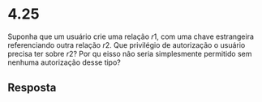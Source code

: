 # 4.25

Suponha que um usuário crie uma relação $r1$, com uma chave estrangeira referenciando outra relação $r2$. Que privilégio de autorização o usuário precisa ter sobre $r2$? Por qu eisso não seria simplesmente permitido sem nenhuma autorização desse tipo?

## Resposta
